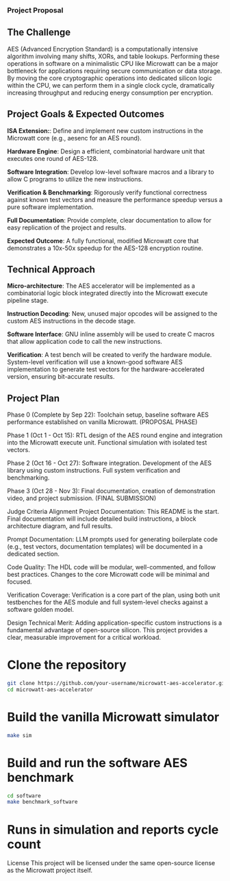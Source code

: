 ### Project Proposal
## The Challenge
AES (Advanced Encryption Standard) is a computationally intensive algorithm involving many shifts, XORs, and table lookups. Performing these operations in software on a minimalistic CPU like Microwatt can be a major bottleneck for applications requiring secure communication or data storage. By moving the core cryptographic operations into dedicated silicon logic within the CPU, we can perform them in a single clock cycle, dramatically increasing throughput and reducing energy consumption per encryption.

## Project Goals & Expected Outcomes
**ISA Extension:**: Define and implement new custom instructions in the Microwatt core (e.g., aesenc for an AES round).

**Hardware Engine**: Design a efficient, combinatorial hardware unit that executes one round of AES-128.

**Software Integration**: Develop low-level software macros and a library to allow C programs to utilize the new instructions.

**Verification & Benchmarking**: Rigorously verify functional correctness against known test vectors and measure the performance speedup versus a pure software implementation.

**Full Documentation**: Provide complete, clear documentation to allow for easy replication of the project and results.

**Expected Outcome**: A fully functional, modified Microwatt core that demonstrates a 10x-50x speedup for the AES-128 encryption routine.

## Technical Approach
**Micro-architecture**: The AES accelerator will be implemented as a combinatorial logic block integrated directly into the Microwatt execute pipeline stage.

**Instruction Decoding**: New, unused major opcodes will be assigned to the custom AES instructions in the decode stage.

**Software Interface**: GNU inline assembly will be used to create C macros that allow application code to call the new instructions.

**Verification**: A test bench will be created to verify the hardware module. System-level verification will use a known-good software AES implementation to generate test vectors for the hardware-accelerated version, ensuring bit-accurate results.

## Project Plan
Phase 0 (Complete by Sep 22): Toolchain setup, baseline software AES performance established on vanilla Microwatt. (PROPOSAL PHASE)

Phase 1 (Oct 1 - Oct 15): RTL design of the AES round engine and integration into the Microwatt execute unit. Functional simulation with isolated test vectors.

Phase 2 (Oct 16 - Oct 27): Software integration. Development of the AES library using custom instructions. Full system verification and benchmarking.

Phase 3 (Oct 28 - Nov 3): Final documentation, creation of demonstration video, and project submission. (FINAL SUBMISSION)

Judge Criteria Alignment
Project Documentation: This README is the start. Final documentation will include detailed build instructions, a block architecture diagram, and full results.

Prompt Documentation: LLM prompts used for generating boilerplate code (e.g., test vectors, documentation templates) will be documented in a dedicated section.

Code Quality: The HDL code will be modular, well-commented, and follow best practices. Changes to the core Microwatt code will be minimal and focused.

Verification Coverage: Verification is a core part of the plan, using both unit testbenches for the AES module and full system-level checks against a software golden model.

Design Technical Merit: Adding application-specific custom instructions is a fundamental advantage of open-source silicon. This project provides a clear, measurable improvement for a critical workload.

# Clone the repository
```bash
git clone https://github.com/your-username/microwatt-aes-accelerator.git
cd microwatt-aes-accelerator
```

# Build the vanilla Microwatt simulator
```bash
make sim
```

# Build and run the software AES benchmark
```bash
cd software
make benchmark_software
```

# Runs in simulation and reports cycle count
License
This project will be licensed under the same open-source license as the Microwatt project itself.
